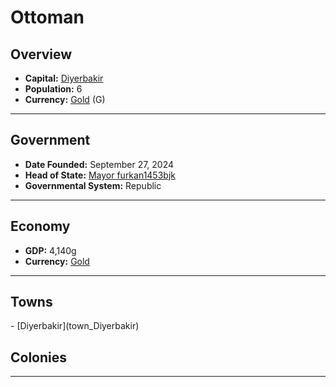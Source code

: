 <!--UNDEDITED FILE, remove this entire line if this file has been edited!-->
# <!--NAME-->Ottoman<!--NAME-->

## Overview

- **Capital:** <!--CAPITAL_LINK-->[Diyerbakir](Diyerbakir_town)<!--CAPITAL_LINK-->
- **Population:** <!--POPULATION-->6<!--POPULATION-->
- **Currency:** <!--CURRENCY_LINK-->[Gold](Gold_currency)<!--CURRENCY_LINK--> (<!--CURRENCY_ABV-->G<!--CURRENCY_ABV-->)

---

## Government

- **Date Founded:** <!--FOUNDED-->September 27, 2024<!--FOUNDED-->
- **Head of State:** <!--LEADER_TITLE_LINK-->[Mayor furkan1453bjk](furkan1453bjk_user)<!--LEADER_TITLE_LINK-->
- **Governmental System:** <!--GOVERNMENT-->Republic<!--GOVERNMENT-->

---

## Economy

- **GDP:** <!--GDP-->4,140g<!--GDP-->
- **Currency:** <!--CURRENCY_LINK-->[Gold](Gold_currency)<!--CURRENCY_LINK-->

---

## Towns

<!--TOWNS-->- [Diyerbakir](town_Diyerbakir)<!--TOWNS-->

## Colonies

<!--COLONIES--><!--COLONIES-->

---